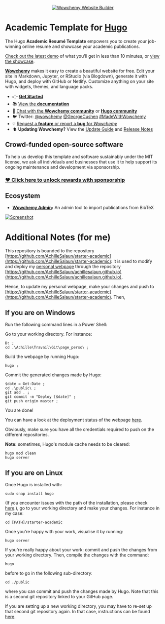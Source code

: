 <p align="center"><a href="https://wowchemy.com" target="_blank" rel="noopener"><img src="https://wowchemy.com/img/logo_200px.png" alt="Wowchemy Website Builder"></a></p>

# Academic Template for [Hugo](https://github.com/gohugoio/hugo)

The Hugo **Academic Resumé Template** empowers you to create your job-winning online resumé and showcase your academic publications.

[Check out the latest demo](https://academic-demo.netlify.app) of what you'll get in less than 10 minutes, or [view the showcase](https://wowchemy.com/user-stories/).

[**Wowchemy**](https://wowchemy.com) makes it easy to create a beautiful website for free. Edit your site in Markdown, Jupyter, or RStudio (via Blogdown), generate it with Hugo, and deploy with GitHub or Netlify. Customize anything on your site with widgets, themes, and language packs.

- 👉 [**Get Started**](https://wowchemy.com/docs/install/)
- 📚 [View the **documentation**](https://wowchemy.com/docs/)
- 💬 [Chat with the **Wowchemy community**](https://discord.gg/z8wNYzb) or [**Hugo community**](https://discourse.gohugo.io)
- 🐦 Twitter: [@wowchemy](https://twitter.com/wowchemy) [@GeorgeCushen](https://twitter.com/GeorgeCushen) [#MadeWithWowchemy](https://twitter.com/search?q=(%23MadeWithWowchemy%20OR%20%23MadeWithAcademic)&src=typed_query)
- 💡 [Request a **feature** or report a **bug** for _Wowchemy_](https://github.com/wowchemy/wowchemy-hugo-modules/issues)
- ⬆️ **Updating Wowchemy?** View the [Update Guide](https://wowchemy.com/docs/update/) and [Release Notes](https://wowchemy.com/updates/)

## Crowd-funded open-source software

To help us develop this template and software sustainably under the MIT license, we ask all individuals and businesses that use it to help support its ongoing maintenance and development via sponsorship.

### [❤️ Click here to unlock rewards with sponsorship](https://wowchemy.com/plans/)

## Ecosystem

* **[Wowchemy Admin](https://github.com/wowchemy/wowchemy-admin/):** An admin tool to import publications from BibTeX

[![Screenshot](https://raw.githubusercontent.com/wowchemy/wowchemy-hugo-modules/master/academic.png)](https://wowchemy.com)

# Additional Notes (for me)

This repository is bounded to the repository [https://github.com/AchilleSalaun/starter-academic](https://github.com/AchilleSalaun/starter-academic): it is used to modify and deploy my [personal webpage](https://achillesalaun.github.io/) through the repository [https://github.com/AchilleSalaun/achillesalaun.github.io](https://github.com/AchilleSalaun/achillesalaun.github.io).

Hence, to update my personal webpage, make your changes and push to [https://github.com/AchilleSalaun/starter-academic](https://github.com/AchilleSalaun/starter-academic).
Then,

## If you are on Windows

Run the following command lines in a Power Shell:

Go to your working directory.
For instance:

```
D: ;
cd .\Achille\Travail\Git\page_perso\ ;
```

Build the webpage by running Hugo:

```
hugo ;
```

Commit the generated changes made by Hugo:

```
$date = Get-Date ;
cd .\public\ ;
git add . ;
git commit -m "Deploy [$date]" ;
git push origin master ;
```

You are done!

You can have a look at the deployment status of the webpage [here](https://github.com/AchilleSalaun/achillesalaun.github.io/deployments/activity_log?environment=github-pages).

Obviously, make sure you have all the credentials required to push on the different repositories.

**Note:** sometimes, Hugo's module cache needs to be cleared:
```
hugo mod clean
hugo server
```

## If you are on Linux

Once Hugo is installed with:

```
sudo snap install hugo
```

(If you encounter issues with the path of the installation, please check [here](https://discourse.gohugo.io/t/hugo-installed-with-a-snap-doesnt-work/6472/10).),
go to your working directory and make your changes.
For instance in my case:

```
cd [PATH]/starter-academic
```

Once you're happy with your work, visualise it by running:

```
hugo server
```

If you're really happy about your work: commit and push the changes from your working directory.
Then, compile the changes with the command:

```
hugo
```

before to go in the following sub-directory:

```
cd ./public
```

where you can commit and push the changes made by Hugo. Note that this is a second git repository linked to your GitHub page.

If you are setting up a new working directory, you may have to re-set up that second git repository again.
In that case, instructions can be found [here](https://levelup.gitconnected.com/build-a-personal-website-with-github-pages-and-hugo-6c68592204c7).

<!--
[![Analytics](https://ga-beacon.appspot.com/UA-78646709-2/academic-kickstart/readme?pixel)](https://github.com/igrigorik/ga-beacon)
-->
